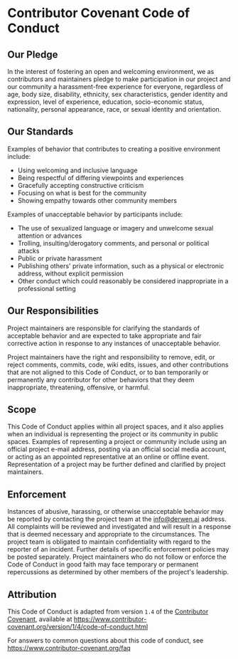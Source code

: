 # Contributor Covenant Code of Conduct

## Our Pledge

In the interest of fostering an open and welcoming environment, we as
contributors and maintainers pledge to make participation in our
project and our community a harassment-free experience for everyone,
regardless of age, body size, disability, ethnicity, sex
characteristics, gender identity and expression, level of experience,
education, socio-economic status, nationality, personal appearance,
race, or sexual identity and orientation.


## Our Standards

Examples of behavior that contributes to creating a positive
environment include:

  * Using welcoming and inclusive language
  * Being respectful of differing viewpoints and experiences
  * Gracefully accepting constructive criticism
  * Focusing on what is best for the community
  * Showing empathy towards other community members

Examples of unacceptable behavior by participants include:

  * The use of sexualized language or imagery and unwelcome sexual attention or
    advances
  * Trolling, insulting/derogatory comments, and personal or political attacks
  * Public or private harassment
  * Publishing others' private information, such as a physical or electronic
    address, without explicit permission
  * Other conduct which could reasonably be considered inappropriate in a
    professional setting


## Our Responsibilities

Project maintainers are responsible for clarifying the standards of
acceptable behavior and are expected to take appropriate and fair
corrective action in response to any instances of unacceptable
behavior.

Project maintainers have the right and responsibility to remove, edit,
or reject comments, commits, code, wiki edits, issues, and other
contributions that are not aligned to this Code of Conduct, or to ban
temporarily or permanently any contributor for other behaviors that
they deem inappropriate, threatening, offensive, or harmful.


## Scope

This Code of Conduct applies within all project spaces, and it also
applies when an individual is representing the project or its
community in public spaces.
Examples of representing a project or community include using an
official project e-mail address, posting via an official social media
account, or acting as an appointed representative at an online or
offline event.
Representation of a project may be further defined and clarified by
project maintainers.


## Enforcement

Instances of abusive, harassing, or otherwise unacceptable behavior
may be reported by contacting the project team at the <info@derwen.ai>
address.
All complaints will be reviewed and investigated and will result in a
response that is deemed necessary and appropriate to the
circumstances. The project team is obligated to maintain
confidentiality with regard to the reporter of an incident.
Further details of specific enforcement policies may be posted
separately.
Project maintainers who do not follow or enforce the Code of Conduct
in good faith may face temporary or permanent repercussions as
determined by other members of the project's leadership.


## Attribution

This Code of Conduct is adapted from version `1.4` of the 
[Contributor Covenant](http://contributor-covenant.org/), 
available at
<https://www.contributor-covenant.org/version/1/4/code-of-conduct.html>

For answers to common questions about this code of conduct, see
<https://www.contributor-covenant.org/faq>
